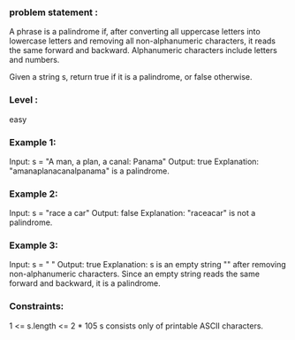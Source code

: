 

### problem statement :
A phrase is a palindrome if, after converting all uppercase letters into lowercase letters and removing all non-alphanumeric characters, it reads the same forward and backward. Alphanumeric characters include letters and numbers.

Given a string s, return true if it is a palindrome, or false otherwise.

### Level :
easy
 

### Example 1:

Input: s = "A man, a plan, a canal: Panama"
Output: true
Explanation: "amanaplanacanalpanama" is a palindrome.
### Example 2:

Input: s = "race a car"
Output: false
Explanation: "raceacar" is not a palindrome.
### Example 3:

Input: s = " "
Output: true
Explanation: s is an empty string "" after removing non-alphanumeric characters.
Since an empty string reads the same forward and backward, it is a palindrome.
 

### Constraints:

1 <= s.length <= 2 * 105
s consists only of printable ASCII characters.
